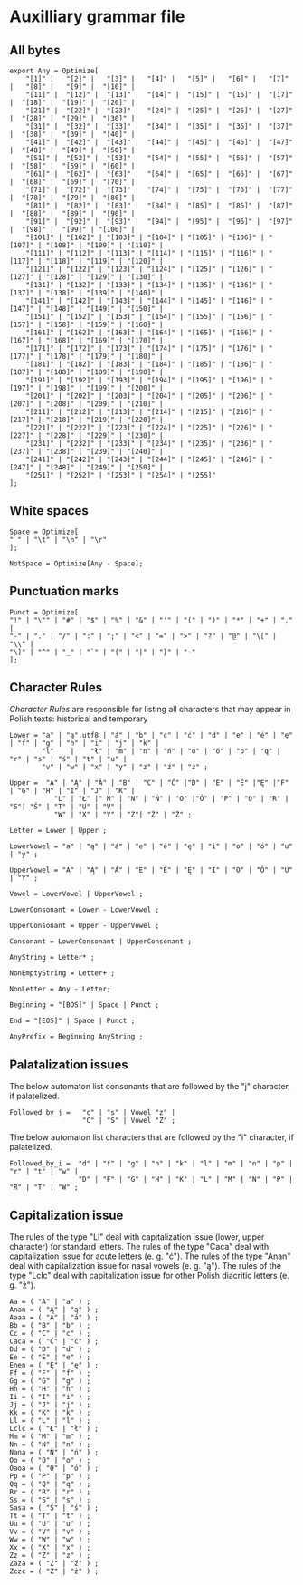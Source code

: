 # Auxilliary grammar file
## All bytes

    export Any = Optimize[
        "[1]" |   "[2]" |   "[3]" |   "[4]" |   "[5]" |   "[6]" |   "[7]" |   "[8]" |   "[9]" |  "[10]" |
        "[11]" |  "[12]" |  "[13]" |  "[14]" |  "[15]" |  "[16]" |  "[17]" |  "[18]" |  "[19]" |  "[20]" |
        "[21]" |  "[22]" |  "[23]" |  "[24]" |  "[25]" |  "[26]" |  "[27]" |  "[28]" |  "[29]" |  "[30]" |
        "[31]" |  "[32]" |  "[33]" |  "[34]" |  "[35]" |  "[36]" |  "[37]" |  "[38]" |  "[39]" |  "[40]" |
        "[41]" |  "[42]" |  "[43]" |  "[44]" |  "[45]" |  "[46]" |  "[47]" |  "[48]" |  "[49]" |  "[50]" |
        "[51]" |  "[52]" |  "[53]" |  "[54]" |  "[55]" |  "[56]" |  "[57]" |  "[58]" |  "[59]" |  "[60]" |
        "[61]" |  "[62]" |  "[63]" |  "[64]" |  "[65]" |  "[66]" |  "[67]" |  "[68]" |  "[69]" |  "[70]" |
        "[71]" |  "[72]" |  "[73]" |  "[74]" |  "[75]" |  "[76]" |  "[77]" |  "[78]" |  "[79]" |  "[80]" |
        "[81]" |  "[82]" |  "[83]" |  "[84]" |  "[85]" |  "[86]" |  "[87]" |  "[88]" |  "[89]" |  "[90]" |
        "[91]" |  "[92]" |  "[93]" |  "[94]" |  "[95]" |  "[96]" |  "[97]" |  "[98]" |  "[99]" | "[100]" |
        "[101]" | "[102]" | "[103]" | "[104]" | "[105]" | "[106]" | "[107]" | "[108]" | "[109]" | "[110]" |
        "[111]" | "[112]" | "[113]" | "[114]" | "[115]" | "[116]" | "[117]" | "[118]" | "[119]" | "[120]" |
        "[121]" | "[122]" | "[123]" | "[124]" | "[125]" | "[126]" | "[127]" | "[128]" | "[129]" | "[130]" |
        "[131]" | "[132]" | "[133]" | "[134]" | "[135]" | "[136]" | "[137]" | "[138]" | "[139]" | "[140]" |
        "[141]" | "[142]" | "[143]" | "[144]" | "[145]" | "[146]" | "[147]" | "[148]" | "[149]" | "[150]" |
        "[151]" | "[152]" | "[153]" | "[154]" | "[155]" | "[156]" | "[157]" | "[158]" | "[159]" | "[160]" |
        "[161]" | "[162]" | "[163]" | "[164]" | "[165]" | "[166]" | "[167]" | "[168]" | "[169]" | "[170]" |
        "[171]" | "[172]" | "[173]" | "[174]" | "[175]" | "[176]" | "[177]" | "[178]" | "[179]" | "[180]" |
        "[181]" | "[182]" | "[183]" | "[184]" | "[185]" | "[186]" | "[187]" | "[188]" | "[189]" | "[190]" |
        "[191]" | "[192]" | "[193]" | "[194]" | "[195]" | "[196]" | "[197]" | "[198]" | "[199]" | "[200]" |
        "[201]" | "[202]" | "[203]" | "[204]" | "[205]" | "[206]" | "[207]" | "[208]" | "[209]" | "[210]" |
        "[211]" | "[212]" | "[213]" | "[214]" | "[215]" | "[216]" | "[217]" | "[218]" | "[219]" | "[220]" |
        "[221]" | "[222]" | "[223]" | "[224]" | "[225]" | "[226]" | "[227]" | "[228]" | "[229]" | "[230]" |
        "[231]" | "[232]" | "[233]" | "[234]" | "[235]" | "[236]" | "[237]" | "[238]" | "[239]" | "[240]" |
        "[241]" | "[242]" | "[243]" | "[244]" | "[245]" | "[246]" | "[247]" | "[248]" | "[249]" | "[250]" |
        "[251]" | "[252]" | "[253]" | "[254]" | "[255]"  
    ];

## White spaces
    Space = Optimize[
    " " | "\t" | "\n" | "\r" 
    ];

    NotSpace = Optimize[Any - Space];

## Punctuation marks
    Punct = Optimize[
    "!" | "\"" | "#" | "$" | "%" | "&" | "'" | "(" | ")" | "*" | "+" | "," |
    "-" | "." | "/" | ":" | ";" | "<" | "=" | ">" | "?" | "@" | "\[" | "\\" |
    "\]" | "^" | "_" | "`" | "{" | "|" | "}" | "~"
    ];

## Character Rules
_Character Rules_ are responsible for listing all characters that may appear in Polish texts:
historical and temporary

    Lower = "a" | "ą".utf8 | "á" | "b" | "c" | "ć" | "d" | "e" | "é" | "ę" | "f" | "g" | "h" | "i" | "j" | "k" |
            "l"    |    "ł" | "m" | "n" | "ń" | "o" | "ó" | "p" | "q" | "r" | "s" | "ś" | "t" | "u" |
            "v" | "w" | "x" | "y" | "z" | "ź" | "ż" ;

    Upper =  "A" | "Ą" | "Á" | "B" | "C" | "Ć" |"D" | "E" | "É" |"Ę" |"F" | "G" | "H" | "I" | "J" | "K" |
               "L" | "Ł" |" M" | "N" | "Ń" | "O" |"Ó" | "P" | "Q" | "R" | "S"| "Ś" | "T" | "U" | "V" |
               "W" | "X" | "Y" | "Z"| "Ź" | "Ż" ;

    Letter = Lower | Upper ;

    LowerVowel = "a" | "ą" | "á" | "e" | "é" | "ę" | "i" | "o" | "ó" | "u" | "y" ;

    UpperVowel = "A" | "Ą" | "Á" | "E" | "É" | "Ę" | "I" | "O" | "Ó" | "U" | "Y" ;

    Vowel = LowerVowel | UpperVowel ;

    LowerConsonant = Lower - LowerVowel ;

    UpperConsonant = Upper - UpperVowel ;

    Consonant = LowerConsonant | UpperConsonant ;

    AnyString = Letter* ;

    NonEmptyString = Letter+ ;

    NonLetter = Any - Letter;

    Beginning = "[BOS]" | Space | Punct ;

    End = "[EOS]" | Space | Punct ;

    AnyPrefix = Beginning AnyString ;

## Palatalization issues
The below automaton list consonants that are followed by the "j" character, if palatelized.

    Followed_by_j =   "c" | "s" | Vowel "z" |
                      "C" | "S" | Vowel "Z" ;

The below automaton list characters that are followed by the "i" character, if palatelized.

    Followed_by_i =  "d" | "f" | "g" | "h" | "k" | "l" | "m" | "n" | "p" | "r" | "t" | "w" |
                     "D" | "F" | "G" | "H" | "K" | "L" | "M" | "N" | "P" | "R" | "T" | "W" ;

## Capitalization issue
The rules of the type "Ll" deal with capitalization issue (lower, upper character) for standard letters.
The rules of the type "Caca" deal with capitalization issue for acute letters (e. g. "ć").
The rules of the type "Anan" deal with capitalization issue for nasal vowels (e. g. "ą").
The rules of the type "Lclc" deal with capitalization issue for other Polish diacritic letters (e. g. "ż").

    Aa = ( "A" | "a" ) ;
    Anan = ( "Ą" | "ą" ) ;
    Aaaa = ( "Á" | "á" ) ;
    Bb = ( "B" | "b" ) ;
    Cc = ( "C" | "c" ) ;
    Caca = ( "Ć" | "ć" ) ;
    Dd = ( "D" | "d" ) ;
    Ee = ( "E" | "e" ) ;
    Enen = ( "Ę" | "ę" ) ;
    Ff = ( "F" | "f" ) ;
    Gg = ( "G" | "g" ) ;
    Hh = ( "H" | "h" ) ;
    Ii = ( "I" | "i" ) ;
    Jj = ( "J" | "j" ) ;
    Kk = ( "K" | "k" ) ;
    Ll = ( "L" | "l" ) ;
    Lclc = ( "Ł" | "ł" ) ;
    Mm = ( "M" | "m" ) ;
    Nn = ( "N" | "n" ) ;
    Nana = ( "Ń" | "ń" ) ;
    Oo = ( "O" | "o" ) ;
    Oaoa = ( "Ó" | "ó" ) ;
    Pp = ( "P" | "p" ) ;
    Qq = ( "Q" | "q" ) ;
    Rr = ( "R" | "r" ) ;
    Ss = ( "S" | "s" ) ;
    Sasa = ( "Ś" | "ś" ) ;
    Tt = ( "T" | "t" ) ;
    Uu = ( "U" | "u" ) ;
    Vv = ( "V" | "v" ) ;
    Ww = ( "W" | "w" ) ;
    Xx = ( "X" | "x" ) ;
    Zz = ( "Z" | "z" ) ;
    Zaza = ( "Ź" | "ź" ) ;
    Zczc = ( "Ż" | "ż" ) ;
